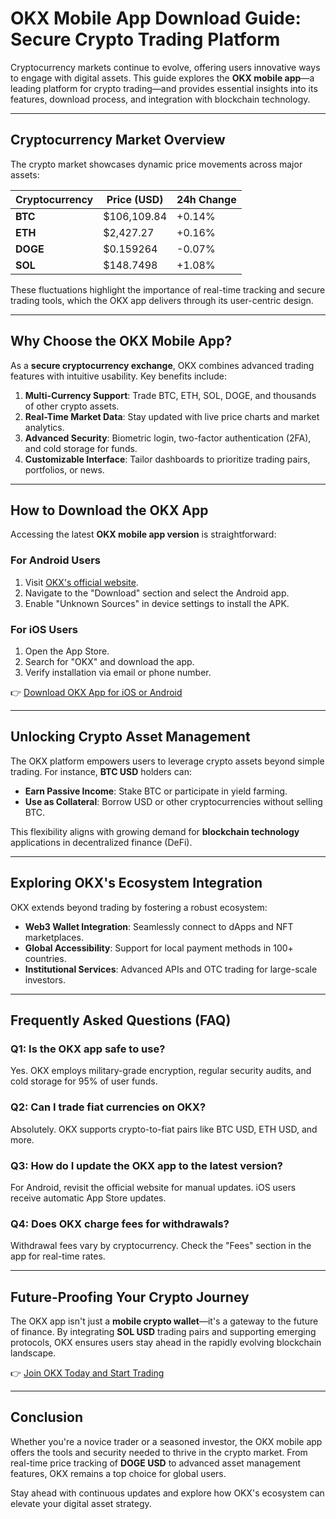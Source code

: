 # OKX Mobile App Download Guide: Secure Crypto Trading Platform  

Cryptocurrency markets continue to evolve, offering users innovative ways to engage with digital assets. This guide explores the **OKX mobile app**—a leading platform for crypto trading—and provides essential insights into its features, download process, and integration with blockchain technology.  

---

## Cryptocurrency Market Overview  

The crypto market showcases dynamic price movements across major assets:  

| Cryptocurrency | Price (USD)    | 24h Change |
|----------------|----------------|------------|
| **BTC**        | $106,109.84    | +0.14%     |
| **ETH**        | $2,427.27      | +0.16%     |
| **DOGE**       | $0.159264      | -0.07%     |
| **SOL**        | $148.7498      | +1.08%     |

These fluctuations highlight the importance of real-time tracking and secure trading tools, which the OKX app delivers through its user-centric design.  

---

## Why Choose the OKX Mobile App?  

As a **secure cryptocurrency exchange**, OKX combines advanced trading features with intuitive usability. Key benefits include:  

1. **Multi-Currency Support**: Trade BTC, ETH, SOL, DOGE, and thousands of other crypto assets.  
2. **Real-Time Market Data**: Stay updated with live price charts and market analytics.  
3. **Advanced Security**: Biometric login, two-factor authentication (2FA), and cold storage for funds.  
4. **Customizable Interface**: Tailor dashboards to prioritize trading pairs, portfolios, or news.  

---

## How to Download the OKX App  

Accessing the latest **OKX mobile app version** is straightforward:  

### For Android Users  
1. Visit [OKX's official website](https://bit.ly/okx-bonus).  
2. Navigate to the "Download" section and select the Android app.  
3. Enable "Unknown Sources" in device settings to install the APK.  

### For iOS Users  
1. Open the App Store.  
2. Search for "OKX" and download the app.  
3. Verify installation via email or phone number.  

👉 [Download OKX App for iOS or Android](https://bit.ly/okx-bonus)  

---

## Unlocking Crypto Asset Management  

The OKX platform empowers users to leverage crypto assets beyond simple trading. For instance, **BTC USD** holders can:  
- **Earn Passive Income**: Stake BTC or participate in yield farming.  
- **Use as Collateral**: Borrow USD or other cryptocurrencies without selling BTC.  

This flexibility aligns with growing demand for **blockchain technology** applications in decentralized finance (DeFi).  

---

## Exploring OKX's Ecosystem Integration  

OKX extends beyond trading by fostering a robust ecosystem:  
- **Web3 Wallet Integration**: Seamlessly connect to dApps and NFT marketplaces.  
- **Global Accessibility**: Support for local payment methods in 100+ countries.  
- **Institutional Services**: Advanced APIs and OTC trading for large-scale investors.  

---

## Frequently Asked Questions (FAQ)  

### Q1: Is the OKX app safe to use?  
Yes. OKX employs military-grade encryption, regular security audits, and cold storage for 95% of user funds.  

### Q2: Can I trade fiat currencies on OKX?  
Absolutely. OKX supports crypto-to-fiat pairs like BTC USD, ETH USD, and more.  

### Q3: How do I update the OKX app to the latest version?  
For Android, revisit the official website for manual updates. iOS users receive automatic App Store updates.  

### Q4: Does OKX charge fees for withdrawals?  
Withdrawal fees vary by cryptocurrency. Check the "Fees" section in the app for real-time rates.  

---

## Future-Proofing Your Crypto Journey  

The OKX app isn't just a **mobile crypto wallet**—it's a gateway to the future of finance. By integrating **SOL USD** trading pairs and supporting emerging protocols, OKX ensures users stay ahead in the rapidly evolving blockchain landscape.  

👉 [Join OKX Today and Start Trading](https://bit.ly/okx-bonus)  

---

## Conclusion  

Whether you're a novice trader or a seasoned investor, the OKX mobile app offers the tools and security needed to thrive in the crypto market. From real-time price tracking of **DOGE USD** to advanced asset management features, OKX remains a top choice for global users.  

Stay ahead with continuous updates and explore how OKX's ecosystem can elevate your digital asset strategy.